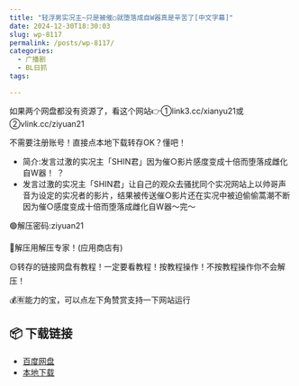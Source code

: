 ```yaml
---
title: "轻浮男实况主~只是被催○就堕落成自W器真是辛苦了[中文字幕]"
date: 2024-12-30T18:30:03
slug: wp-8117
permalink: /posts/wp-8117/
categories:
  - 广播剧
  - BL日抓
tags:

---
```


如果两个网盘都没有资源了，看这个网站👉①link3.cc/xianyu21或②vlink.cc/ziyuan21

不需要注册账号！直接点本地下载转存OK？懂吧！

*   简介:发言过激的实况主「SHIN君」因为催○影片感度变成十倍而堕落成雌化自W器！ ？
*   发言过激的实况主「SHIN君」让自己的观众去骚扰同个实况网站上以帅哥声音为设定的实况者的影片，结果被传送催○影片还在实况中被迫偷偷蒿潮不断因为催○感度变成十倍而堕落成雌化自W器〜完〜

🟢解压密码:ziyuan21

🔵解压用解压专家！(应用商店有)

🟡转存的链接网盘有教程！一定要看教程！按教程操作！不按教程操作你不会解压！

💰🈶能力的宝，可以点左下角赞赏支持一下网站运行

## 📦 下载链接
- [百度网盘](https://blziyuan21.com/pay-download/8117?key=cc0b6f65cb&down_id=0)
- [本地下载](https://blziyuan21.com/pay-download/8117?key=cc0b6f65cb&down_id=1)

